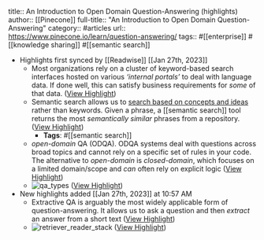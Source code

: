 title:: An Introduction to Open Domain Question-Answering (highlights)
author:: [[Pinecone]]
full-title:: "An Introduction to Open Domain Question-Answering"
category:: #articles
url:: https://www.pinecone.io/learn/question-answering/
tags:: #[[enterprise]] #[[knowledge sharing]] #[[semantic search]]

- Highlights first synced by [[Readwise]] [[Jan 27th, 2023]]
	- Most organizations rely on a cluster of keyword-based search interfaces hosted on various *‘internal portals’* to deal with language data. If done well, this can satisfy business requirements for *some* of that data. ([View Highlight](https://read.readwise.io/read/01gqr2av7yyzjjspchb7f57pkd))
	- Semantic search allows us to [search based on concepts and ideas](https://www.pinecone.io/learn/sentence-embeddings/) rather than keywords. Given a phrase, a [[semantic search]] tool returns the most *semantically similar* phrases from a repository. ([View Highlight](https://read.readwise.io/read/01gqr2bxhqmxrw05s1kaejdgc7))
		- **Tags**: #[[semantic search]]
	- *open-domain* QA (ODQA). ODQA systems deal with questions across broad topics and cannot rely on a specific set of rules in your code. The alternative to *open-domain* is *closed-domain*, which focuses on a limited domain/scope and *can* often rely on explicit logic ([View Highlight](https://read.readwise.io/read/01gqr2cyqppc7zy3s359bn8ea1))
	- ![qa_types](https://d33wubrfki0l68.cloudfront.net/b845fa03429ed80df63926683ab362ab4b462730/e00f0/images/qa-overview-2.jpg) ([View Highlight](https://read.readwise.io/read/01gqr2d1v1y7s95jhwr5jr32e7))
- New highlights added [[Jan 27th, 2023]] at 10:57 AM
	- Extractive QA is arguably the most widely applicable form of question-answering. It allows us to ask a question and then *extract* an answer from a short text ([View Highlight](https://read.readwise.io/read/01gqr7h9xv0nknzqx5p7kdqtxv))
	- ![retriever_reader_stack](https://d33wubrfki0l68.cloudfront.net/977c7d06914f689504e9b1b440d0296f571ea2a3/3ccb0/images/qa-overview-4.jpg) ([View Highlight](https://read.readwise.io/read/01gqr7hdtshrb07xs428mbnqzv))